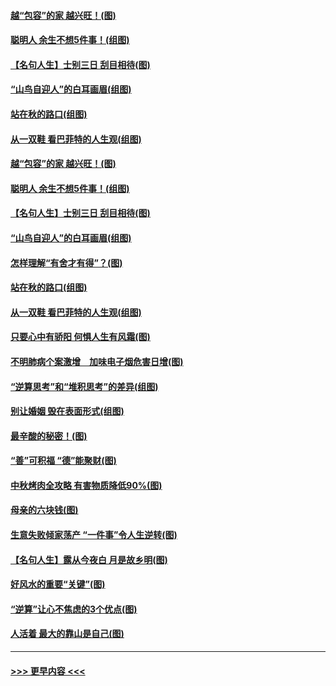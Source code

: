 #### [越“包容”的家 越兴旺！(图)](../pages/p8/907328.md?t=09160222) 
#### [聪明人 余生不想5件事！(组图)](../pages/p8/907364.md?t=09160222) 
#### [【名句人生】士别三日 刮目相待(图)](../pages/p8/906988.md?t=09160222) 
#### [“山鸟自迎人”的白耳画眉(组图)](../pages/p8/907332.md?t=09160222) 
#### [站在秋的路口(组图)](../pages/p8/906914.md?t=09160222) 
#### [从一双鞋 看巴菲特的人生观(组图)](../pages/p8/907311.md?t=09160222) 
#### [越“包容”的家 越兴旺！(图)](../pages/p8/907328.md?t=09160222) 
#### [聪明人 余生不想5件事！(组图)](../pages/p8/907364.md?t=09160222) 
#### [【名句人生】士别三日 刮目相待(图)](../pages/p8/906988.md?t=09160222) 
#### [“山鸟自迎人”的白耳画眉(组图)](../pages/p8/907332.md?t=09160222) 
#### [怎样理解“有舍才有得”？(图)](../pages/p8/906872.md?t=09160222) 
#### [站在秋的路口(组图)](../pages/p8/906914.md?t=09160222) 
#### [从一双鞋 看巴菲特的人生观(组图)](../pages/p8/907311.md?t=09160222) 
#### [只要心中有骄阳 何惧人生有风霜(图)](../pages/p8/907320.md?t=09160222) 
#### [不明肺病个案激增　加味电子烟危害日增(图)](../pages/p8/907307.md?t=09160222) 
#### [“逆算思考”和“堆积思考”的差异(组图)](../pages/p8/907229.md?t=09160222) 
#### [别让婚姻 毁在表面形式(组图)](../pages/p8/907118.md?t=09160222) 
#### [最辛酸的秘密！(图)](../pages/p8/906327.md?t=09160222) 
#### [“善”可积福 “德”能聚财(图)](../pages/p8/906906.md?t=09160222) 
#### [中秋烤肉全攻略 有害物质降低90%(图)](../pages/p8/907227.md?t=09160222) 
#### [母亲的六块钱(图)](../pages/p8/907107.md?t=09160222) 
#### [生意失败倾家荡产 “一件事”令人生逆转(图)](../pages/p8/907101.md?t=09160222) 
#### [【名句人生】露从今夜白 月是故乡明(图)](../pages/p8/906558.md?t=09160222) 
#### [好风水的重要“关键”(图)](../pages/p8/907087.md?t=09160222) 
#### [“逆算”让心不焦虑的3个优点(图)](../pages/p8/907070.md?t=09160222) 
#### [人活着 最大的靠山是自己(图)](../pages/p8/906329.md?t=09160222) 

----
#### [ >>> 更早内容 <<< ](../indexes/p8-earlier.md)
